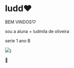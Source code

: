 # ludd♥
BEM VINDOS♡

sou a aluna = ludmila de oliveira 

serie 1 ano B 

![](https://media.tenor.com/2aSuT7p_a_UAAAAi/peachcat-cat.gif))



💜
